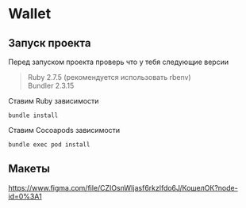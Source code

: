 # Wallet
## Запуск проекта
Перед запуском проекта проверь что у тебя следующие версии
> Ruby 2.7.5 (рекомендуется использовать rbenv)\
> Bundler 2.3.15

Ставим Ruby зависимости
```
bundle install
```

Ставим Cocoapods зависимости
```
bundle exec pod install
```

## Макеты
https://www.figma.com/file/CZIOsnWIjasf6rkzlfdo6J/КошелОК?node-id=0%3A1
